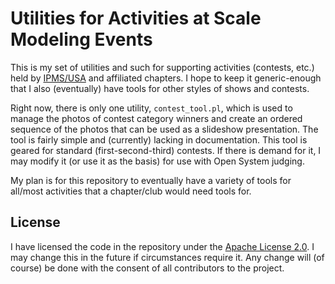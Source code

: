 # Utilities for Activities at Scale Modeling Events

This is my set of utilities and such for supporting activities (contests, etc.) held by [IPMS/USA](http://www.ipmsusa.org) and affiliated chapters. I hope to keep it generic-enough that I also (eventually) have tools for other styles of shows and contests.

Right now, there is only one utility, `contest_tool.pl`, which is used to manage the photos of contest category winners and create an ordered sequence of the photos that can be used as a slideshow presentation. The tool is fairly simple and (currently) lacking in documentation. This tool is geared for standard (first-second-third) contests. If there is demand for it, I may modify it (or use it as the basis) for use with Open System judging.

My plan is for this repository to eventually have a variety of tools for all/most activities that a chapter/club would need tools for.

## License

I have licensed the code in the repository under the [Apache License 2.0](http://www.apache.org/licenses/LICENSE-2.0). I may change this in the future if circumstances require it. Any change will (of course) be done with the consent of all contributors to the project.
